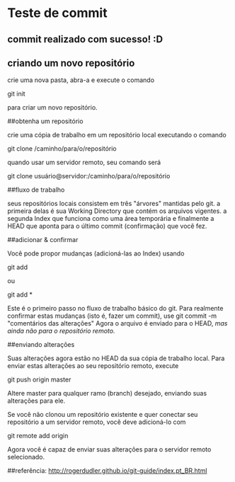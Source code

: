 # Teste de commit 

## commit realizado com sucesso! :D

## criando um novo repositório

crie uma nova pasta, abra-a e execute o comando 

git init

para criar um novo repositório.

##obtenha um repositório

crie uma cópia de trabalho em um repositório local executando o comando

git clone /caminho/para/o/repositório

quando usar um servidor remoto, seu comando será

git clone usuário@servidor:/caminho/para/o/repositório

##fluxo de trabalho

seus repositórios locais consistem em três "árvores" mantidas pelo git. a primeira delas é sua Working Directory que contém os arquivos vigentes. a segunda Index que funciona como uma área temporária e finalmente a HEAD que aponta para o último commit (confirmação) que você fez.

##adicionar & confirmar

Você pode propor mudanças (adicioná-las ao Index) usando

git add <arquivo>

ou

git add *

Este é o primeiro passo no fluxo de trabalho básico do git. Para realmente confirmar estas mudanças (isto é, fazer um commit), use
git commit -m "comentários das alterações"
Agora o arquivo é enviado para o HEAD, *mas ainda não para o repositório remoto.*

##enviando alterações

Suas alterações agora estão no HEAD da sua cópia de trabalho local. Para enviar estas alterações ao seu repositório remoto, execute 

git push origin master

Altere master para qualquer ramo (branch) desejado, enviando suas alterações para ele. 

Se você não clonou um repositório existente e quer conectar seu repositório a um servidor remoto, você deve adicioná-lo com

git remote add origin <servidor>

Agora você é capaz de enviar suas alterações para o servidor remoto selecionado.

##referência:
http://rogerdudler.github.io/git-guide/index.pt_BR.html
